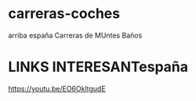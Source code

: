 # carreras-coches
arriba españa
Carreras de MUntes Baños
# LINKS INTERESANTespaña
https://youtu.be/EO6OkltgudE
